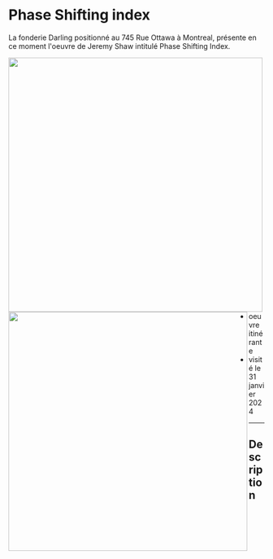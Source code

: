 # Phase Shifting index
La fonderie Darling positionné au 745 Rue Ottawa à Montreal, présente en ce moment l'oeuvre de Jeremy Shaw intitulé Phase Shifting Index.

<img align="left" width="500" height="500" src="media/pamphlet_oeuvre.JPG">
<img align="left" width="470" src="media/entree_fonderie.JPG">  

 - oeuvre itinérante
 - visité le 31 janvier 2024
   <br>

----
## Description
